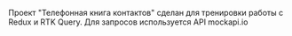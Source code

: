 Проект "Телефонная книга контактов" сделан для тренировки работы с Redux и RTK
Query. Для запросов используется API mockapi.io
